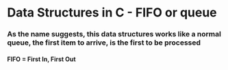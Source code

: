 # Data Structures in C - FIFO or queue

### As the name suggests, this data structures works like a normal queue, the first item to arrive, is the first to be processed
#### FIFO = First In, First Out 